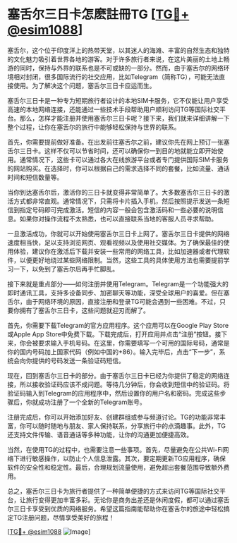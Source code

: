 # 塞舌尔三日卡怎麽註冊TG [[TG💪+ @esim1088](https://t.me/s/esim1088)]

塞舌尔，这个位于印度洋上的热带天堂，以其迷人的海滩、丰富的自然生态和独特的文化魅力吸引着世界各地的游客。对于许多旅行者来说，在这片美丽的土地上畅游的同时，保持与外界的联系也是不可或缺的一部分。然而，由于塞舌尔的网络环境相对封闭，很多国际流行的社交应用，比如Telegram（简称TG），可能无法直接使用。为了解决这个问题，塞舌尔三日卡应运而生。

塞舌尔三日卡是一种专为短期旅行者设计的本地SIM卡服务，它不仅能让用户享受高速的本地网络连接，还能通过一些技术手段帮助用户顺利访问TG等国际社交平台。那么，怎样才能注册并使用塞舌尔三日卡呢？接下来，我们就来详细讲解一下整个过程，让你在塞舌尔的旅行中能够轻松保持与世界的联系。

首先，你需要提前做好准备。在出发前往塞舌尔之前，建议你先在网上预订一张塞舌尔三日卡。这样不仅可以节省时间，还可以确保你一到目的地就能立即开始使用。通常情况下，这些卡可以通过各大在线旅游平台或者专门提供国际SIM卡服务的网站购买。在选择时，你可以根据自己的需求选择不同的套餐，比如流量、通话时间和短信数量等。

当你到达塞舌尔后，激活你的三日卡就变得非常简单了。大多数塞舌尔三日卡的激活方式都非常直观。通常情况下，只需将卡片插入手机，然后按照提示发送一条短信到指定号码即可完成激活。短信的内容一般会包含激活码和一些必要的说明信息。如果你对操作流程不太熟悉，也可以直接联系当地的客服人员寻求帮助。

一旦激活成功，你就可以开始使用塞舌尔三日卡上网了。塞舌尔三日卡提供的网络速度相当快，足以支持浏览网页、观看视频以及使用社交媒体。为了确保最佳的使用体验，建议你在激活后下载并安装一些常用的网络工具，比如加速器或者代理软件，以便更好地绕过某些网络限制。当然，这些工具的具体使用方法也需要提前学习一下，以免到了塞舌尔后再手忙脚乱。

接下来就是重点部分——如何注册并使用Telegram。Telegram是一个功能强大的即时通讯工具，支持多设备同步、加密聊天等功能，深受全球用户的喜爱。但在塞舌尔，由于网络环境的原因，直接注册和登录TG可能会遇到一些困难。不过，只要你拥有了塞舌尔三日卡，这些问题就迎刃而解了。

首先，你需要下载Telegram的官方应用程序。这个应用可以在Google Play Store或Apple App Store中免费下载。下载完成后，打开应用并点击“注册”按钮。接下来，你会被要求输入手机号码。在这里，你需要填写一个可用的国际号码，通常是你的国内号码加上国家代码（例如中国的+86）。输入完毕后，点击“下一步”，系统会向你提供的号码发送一条验证码短信。

现在，回到塞舌尔三日卡的部分。由于塞舌尔三日卡已经为你提供了稳定的网络连接，所以接收验证码应该不成问题。等待几分钟后，你会收到短信中的验证码。将验证码输入到Telegram的应用程序中，然后设置你的用户名和密码。完成这些步骤后，你就成功注册了一个全新的Telegram账号。

注册完成后，你可以开始添加好友、创建群组或参与频道讨论。TG的功能非常丰富，你可以随时随地与朋友、家人保持联系，分享旅行中的点滴趣事。此外，TG还支持文件传输、语音通话等多种功能，让你的沟通更加便捷高效。

当然，在使用TG的过程中，也需要注意一些事项。首先，尽量避免在公共Wi-Fi网络下进行敏感操作，以防止个人信息泄露。其次，要定期更新TG应用程序，确保软件的安全性和稳定性。最后，合理规划流量使用，避免超出套餐范围导致额外费用。

总之，塞舌尔三日卡为旅行者提供了一种简单便捷的方式来访问TG等国际社交平台，让旅行变得更加丰富多彩。无论你是商务出差还是休闲度假，都可以通过塞舌尔三日卡享受到优质的网络服务。希望这篇指南能帮助你在塞舌尔的旅途中轻松搞定TG注册问题，尽情享受美好的旅程！

[[TG💪+ @esim1088](https://t.me/s/esim1088) ![Image](https://i.postimg.cc/4NQfJmqS/Snipaste-2025-05-13-00-14-12.png)]